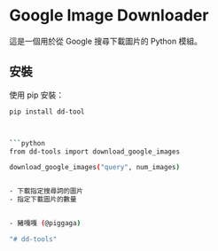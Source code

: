 # Google Image Downloader

這是一個用於從 Google 搜尋下載圖片的 Python 模組。


## 安裝

使用 pip 安裝：

```sh
pip install dd-tool



```python
from dd-tools import download_google_images

download_google_images("query", num_images)


- 下載指定搜尋詞的圖片
- 指定下載圖片的數量


- 豬嘎嘎 (@piggaga)

"# dd-tools" 